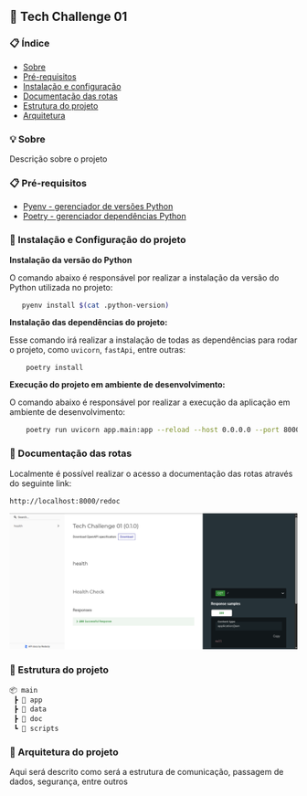 ## 🚀 Tech Challenge 01

### 📋 Índice
- [Sobre](#-sobre)
- [Pré-requisitos](#-pré-requisitos)
- [Instalação e configuração](#-instalação-e-configuração-do-projeto)
- [Documentação das rotas](#-documentação-das-rotas)
- [Estrutura do projeto](#-estrutura-do-projeto)
- [Arquitetura](#-arquitetura-do-projeto)


### 💡 Sobre

Descrição sobre o projeto

### 📋 Pré-requisitos
- [Pyenv - gerenciador de versões Python](https://github.com/pyenv/pyenv)
- [Poetry - gerenciador dependências Python](https://python-poetry.org/docs)



### 🔧 Instalação e Configuração do projeto

**Instalação da versão do Python** 

O comando abaixo é responsável por realizar a instalação da versão do Python utilizada no projeto:

```bash 
   pyenv install $(cat .python-version)
```

**Instalação das dependências do projeto:** 

Esse comando irá realizar a instalação de todas as dependências para rodar o projeto, como `uvicorn`, `fastApi`, entre outras:

```
    poetry install
```

**Execução do projeto em ambiente de desenvolvimento:** 

O comando abaixo é responsável por realizar a execução da aplicação em ambiente de desenvolvimento:

```bash 
    poetry run uvicorn app.main:app --reload --host 0.0.0.0 --port 8000
```

### 📔 Documentação das rotas
Localmente é possível realizar o acesso a documentação das rotas através do seguinte link:

```
http://localhost:8000/redoc
```

![Swagger API Documentation](doc/resources/images/swagger.png)

### 📂 Estrutura do projeto

``` bash
📦 main
 ┣ 📂 app
 ┣ 📂 data
 ┣ 📂 doc
 ┗ 📂 scripts
```

### 📐 Arquitetura do projeto

Aqui será descrito como será a estrutura de comunicação, passagem de dados, segurança, entre outros